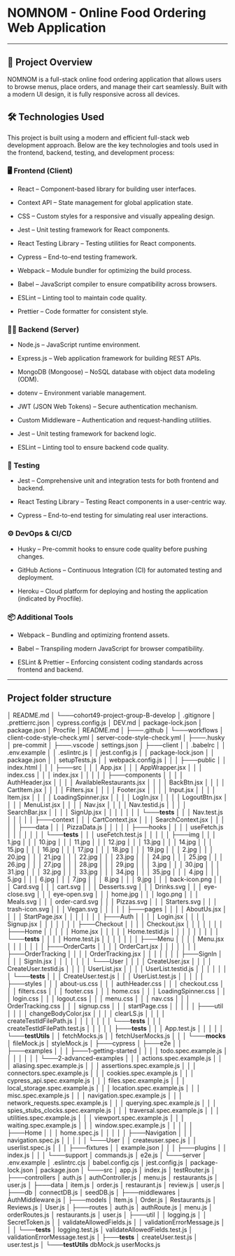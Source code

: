 # NOMNOM - Online Food Ordering Web Application
---
## 🚀 Project Overview

NOMNOM is a full-stack online food ordering application that allows users to browse menus, place orders, and manage their cart seamlessly. Built with a modern UI design, it is fully responsive across all devices.

## 🛠️ Technologies Used

This project is built using a modern and efficient full-stack web development approach. Below are the key technologies and tools used in the frontend, backend, testing, and development process:

### 🖥️ Frontend (Client)

- React – Component-based library for building user interfaces.

- Context API – State management for global application state.

- CSS – Custom styles for a responsive and visually appealing design.

- Jest – Unit testing framework for React components.

- React Testing Library – Testing utilities for React components.

- Cypress – End-to-end testing framework.

- Webpack – Module bundler for optimizing the build process.

- Babel – JavaScript compiler to ensure compatibility across browsers.

- ESLint – Linting tool to maintain code quality.

- Prettier – Code formatter for consistent style.

### 🧑‍💻 Backend (Server)

- Node.js – JavaScript runtime environment.

- Express.js – Web application framework for building REST APIs.

- MongoDB (Mongoose) – NoSQL database with object data modeling (ODM).

- dotenv – Environment variable management.

- JWT (JSON Web Tokens) – Secure authentication mechanism.

- Custom Middleware – Authentication and request-handling utilities.

- Jest – Unit testing framework for backend logic.

- ESLint – Linting tool to ensure backend code quality.

### 🧪 Testing

- Jest – Comprehensive unit and integration tests for both frontend and backend.

- React Testing Library – Testing React components in a user-centric way.

- Cypress – End-to-end testing for simulating real user interactions.

### ⚙️ DevOps & CI/CD

- Husky – Pre-commit hooks to ensure code quality before pushing changes.

- GitHub Actions – Continuous Integration (CI) for automated testing and deployment.

- Heroku – Cloud platform for deploying and hosting the application (indicated by Procfile).

### 📦 Additional Tools

- Webpack – Bundling and optimizing frontend assets.

- Babel – Transpiling modern JavaScript for browser compatibility.

- ESLint & Prettier – Enforcing consistent coding standards across frontend and backend.

---
## Project folder structure

│   README.md
│
└───cohort49-project-group-B-develop
    │   .gitignore
    │   .prettierrc.json
    │   cypress.config.js
    │   DEV.md
    │   package-lock.json
    │   package.json
    │   Procfile
    │   README.md
    │
    ├───.github
    │   └───workflows
    │           client-code-style-check.yml
    │           server-code-style-check.yml
    │
    ├───.husky
    │       pre-commit
    │
    ├───.vscode
    │       settings.json
    │
    ├───client
    │   │   .babelrc
    │   │   .env.example
    │   │   .eslintrc.js
    │   │   jest.config.js
    │   │   package-lock.json
    │   │   package.json
    │   │   setupTests.js
    │   │   webpack.config.js
    │   │
    │   ├───public
    │   │       index.html
    │   │
    │   ├───src
    │   │   │   App.jsx
    │   │   │   AppWrapper.jsx
    │   │   │   index.css
    │   │   │   index.jsx
    │   │   │
    │   │   ├───components
    │   │   │   │   AuthHeader.jsx
    │   │   │   │   AvailableRestaurants.jsx
    │   │   │   │   BackBtn.jsx
    │   │   │   │   CartItem.jsx
    │   │   │   │   Filters.jsx
    │   │   │   │   Footer.jsx
    │   │   │   │   Input.jsx
    │   │   │   │   Item.jsx
    │   │   │   │   LoadingSpinner.jsx
    │   │   │   │   LogIn.jsx
    │   │   │   │   LogoutBtn.jsx
    │   │   │   │   MenuList.jsx
    │   │   │   │   Nav.jsx
    │   │   │   │   Nav.testid.js
    │   │   │   │   SearchBar.jsx
    │   │   │   │   SignUp.jsx
    │   │   │   │
    │   │   │   └───__tests__
    │   │   │           Nav.test.js
    │   │   │
    │   │   ├───context
    │   │   │       CartContext.jsx
    │   │   │       SearchContext.jsx
    │   │   │
    │   │   ├───data
    │   │   │       PizzaData.js
    │   │   │
    │   │   ├───hooks
    │   │   │   │   useFetch.js
    │   │   │   │
    │   │   │   └───__tests__
    │   │   │           useFetch.test.js
    │   │   │
    │   │   ├───img
    │   │   │       1.jpg
    │   │   │       10.jpg
    │   │   │       11.jpg
    │   │   │       12.jpg
    │   │   │       13.jpg
    │   │   │       14.jpg
    │   │   │       15.jpg
    │   │   │       16.jpg
    │   │   │       17.jpg
    │   │   │       18.jpg
    │   │   │       19.jpg
    │   │   │       2.jpg
    │   │   │       20.jpg
    │   │   │       21.jpg
    │   │   │       22.jpg
    │   │   │       23.jpg
    │   │   │       24.jpg
    │   │   │       25.jpg
    │   │   │       26.jpg
    │   │   │       27.jpg
    │   │   │       28.jpg
    │   │   │       29.jpg
    │   │   │       3.jpg
    │   │   │       30.jpg
    │   │   │       31.jpg
    │   │   │       32.jpg
    │   │   │       33.jpg
    │   │   │       34.jpg
    │   │   │       35.jpg
    │   │   │       4.jpg
    │   │   │       5.jpg
    │   │   │       6.jpg
    │   │   │       7.jpg
    │   │   │       8.jpg
    │   │   │       9.jpg
    │   │   │       back-icon.png
    │   │   │       Card.svg
    │   │   │       cart.svg
    │   │   │       Desserts.svg
    │   │   │       Drinks.svg
    │   │   │       eye-close.svg
    │   │   │       eye-open.svg
    │   │   │       home.jpg
    │   │   │       logo.png
    │   │   │       Meals.svg
    │   │   │       order-card.svg
    │   │   │       Pizzas.svg
    │   │   │       Starters.svg
    │   │   │       trash-icon.svg
    │   │   │       Vegan.svg
    │   │   │
    │   │   ├───pages
    │   │   │   │   AboutUs.jsx
    │   │   │   │   StartPage.jsx
    │   │   │   │
    │   │   │   ├───Auth
    │   │   │   │       Login.jsx
    │   │   │   │       Signup.jsx
    │   │   │   │
    │   │   │   ├───Checkout
    │   │   │   │       Checkout.jsx
    │   │   │   │
    │   │   │   ├───Home
    │   │   │   │   │   Home.jsx
    │   │   │   │   │   Home.testid.js
    │   │   │   │   │
    │   │   │   │   └───__tests__
    │   │   │   │           Home.test.js
    │   │   │   │
    │   │   │   ├───Menu
    │   │   │   │       Menu.jsx
    │   │   │   │
    │   │   │   ├───OrderCarts
    │   │   │   │       OrderCart.jsx
    │   │   │   │
    │   │   │   ├───OrderTracking
    │   │   │   │       OrderTracking.jsx
    │   │   │   │
    │   │   │   ├───SignIn
    │   │   │   │       SignIn.jsx
    │   │   │   │
    │   │   │   └───User
    │   │   │       │   CreateUser.jsx
    │   │   │       │   CreateUser.testid.js
    │   │   │       │   UserList.jsx
    │   │   │       │   UserList.testid.js
    │   │   │       │
    │   │   │       └───__tests__
    │   │   │               CreateUser.test.js
    │   │   │               UserList.test.js
    │   │   │
    │   │   ├───styles
    │   │   │       about-us.css
    │   │   │       authHeader.css
    │   │   │       checkout.css
    │   │   │       filters.css
    │   │   │       footer.css
    │   │   │       home.css
    │   │   │       LoadingSpinner.css
    │   │   │       login.css
    │   │   │       logout.css
    │   │   │       menu.css
    │   │   │       nav.css
    │   │   │       OrderTracking.css
    │   │   │       signup.css
    │   │   │       startPage.css
    │   │   │
    │   │   ├───util
    │   │   │   │   changeBodyColor.jsx
    │   │   │   │   clearLS.js
    │   │   │   │   createTestIdFilePath.js
    │   │   │   │
    │   │   │   └───__tests__
    │   │   │           createTestIdFilePath.test.js
    │   │   │
    │   │   ├───__tests__
    │   │   │       App.test.js
    │   │   │
    │   │   └───__testUtils__
    │   │           fetchMocks.js
    │   │           fetchUserMocks.js
    │   │
    │   └───__mocks__
    │           fileMock.js
    │           styleMock.js
    │
    ├───cypress
    │   ├───e2e
    │   │   ├───examples
    │   │   │   ├───1-getting-started
    │   │   │   │       todo.spec.example.js
    │   │   │   │
    │   │   │   └───2-advanced-examples
    │   │   │           actions.spec.example.js
    │   │   │           aliasing.spec.example.js
    │   │   │           assertions.spec.example.js
    │   │   │           connectors.spec.example.js
    │   │   │           cookies.spec.example.js
    │   │   │           cypress_api.spec.example.js
    │   │   │           files.spec.example.js
    │   │   │           local_storage.spec.example.js
    │   │   │           location.spec.example.js
    │   │   │           misc.spec.example.js
    │   │   │           navigation.spec.example.js
    │   │   │           network_requests.spec.example.js
    │   │   │           querying.spec.example.js
    │   │   │           spies_stubs_clocks.spec.example.js
    │   │   │           traversal.spec.example.js
    │   │   │           utilities.spec.example.js
    │   │   │           viewport.spec.example.js
    │   │   │           waiting.spec.example.js
    │   │   │           window.spec.example.js
    │   │   │
    │   │   ├───Home
    │   │   │       home.spec.js
    │   │   │
    │   │   ├───Navigation
    │   │   │       navigation.spec.js
    │   │   │
    │   │   └───User
    │   │           createuser.spec.js
    │   │           userlist.spec.js
    │   │
    │   ├───fixtures
    │   │       example.json
    │   │
    │   ├───plugins
    │   │       index.js
    │   │
    │   └───support
    │           commands.js
    │           e2e.js
    │
    └───server
        │   .env.example
        │   .eslintrc.cjs
        │   babel.config.cjs
        │   jest.config.js
        │   package-lock.json
        │   package.json
        │
        └───src
            │   app.js
            │   index.js
            │   testRouter.js
            │
            ├───controllers
            │       auth.js
            │       authController.js
            │       menu.js
            │       restaurants.js
            │       user.js
            │
            ├───data
            │       item.js
            │       order.js
            │       restaurant.js
            │       review.js
            │       user.js
            │
            ├───db
            │       connectDB.js
            │       seedDB.js
            │
            ├───middlewares
            │       AuthMiddleware.js
            │
            ├───models
            │       Item.js
            │       Order.js
            │       Restaurants.js
            │       Reviews.js
            │       User.js
            │
            ├───routes
            │       auth.js
            │       authRoute.js
            │       menu.js
            │       orderRoutes.js
            │       restaurants.js
            │       user.js
            │
            ├───util
            │   │   logging.js
            │   │   SecretToken.js
            │   │   validateAllowedFields.js
            │   │   validationErrorMessage.js
            │   │
            │   └───__tests__
            │           logging.test.js
            │           validateAllowedFields.test.js
            │           validationErrorMessage.test.js
            │
            ├───__tests__
            │       createUser.test.js
            │       user.test.js
            │
            └───__testUtils__
                    dbMock.js
                    userMocks.js
